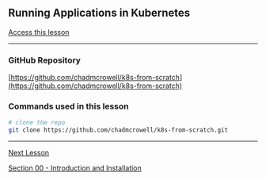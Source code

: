 ## Running Applications in Kubernetes

[Access this lesson](https://community.kubeskills.com/c/kubernetes-from-scratch)

---

### GitHub Repository

[https://github.com/chadmcrowell/k8s-from-scratch](https://github.com/chadmcrowell/k8s-from-scratch)


### Commands used in this lesson

```bash
# clone the repo
git clone https://github.com/chadmcrowell/k8s-from-scratch.git
```

---

[Next Lesson](Making-your-own-image-to-run-in-kubernetes.md)

[Section 00 - Introduction and Installation](README.md)